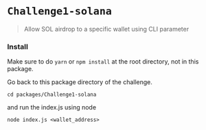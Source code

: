 # `Challenge1-solana`

> Allow SOL airdrop to a specific wallet using CLI parameter
### Install
Make sure to do `yarn` or `npm install` at the root directory, not in this package.

Go back to this package directory of the challenge.

`cd packages/Challenge1-solana`

and run the index.js using node

`node index.js <wallet_address>`